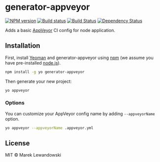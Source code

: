# generator-appveyor

[![NPM version][npm-image]][npm-url] [![Build status][appveyor-image]][appveyor-url] [![Build Status][travis-image]][travis-url] [![Dependency Status][daviddm-image]][daviddm-url]

Adds a basic [AppVeyor](https://www.appveyor.com/) CI config for node application.

## Installation

First, install [Yeoman](http://yeoman.io) and generator-appveyor using [npm](https://www.npmjs.com/) (we assume you have pre-installed [node.js](https://nodejs.org/)).

```bash
npm install -g yo generator-appveyor
```

Then generate your new project:

```bash
yo appveyor
```

### Options

You can customize your AppVeyor config name by adding `--appveyorName` option.

```bash
yo appveyor --appveyorName .appveyor.yml
```

## License

MIT © Marek Lewandowski


[npm-image]: https://badge.fury.io/js/generator-appveyor.svg
[npm-url]: https://npmjs.org/package/generator-appveyor
[appveyor-image]: https://ci.appveyor.com/api/projects/status/npn3m9luoouasfp5/branch/master?svg=true&passingText=master%20%E2%9C%93
[appveyor-url]: https://ci.appveyor.com/project/mlewand/generator-appveyor/branch/master
[travis-image]: https://travis-ci.org/mlewand/generator-appveyor.svg?branch=master
[travis-url]: https://travis-ci.org/mlewand/generator-appveyor
[daviddm-image]: https://david-dm.org/mlewand/generator-appveyor.svg?theme=shields.io
[daviddm-url]: https://david-dm.org/mlewand/generator-appveyor
